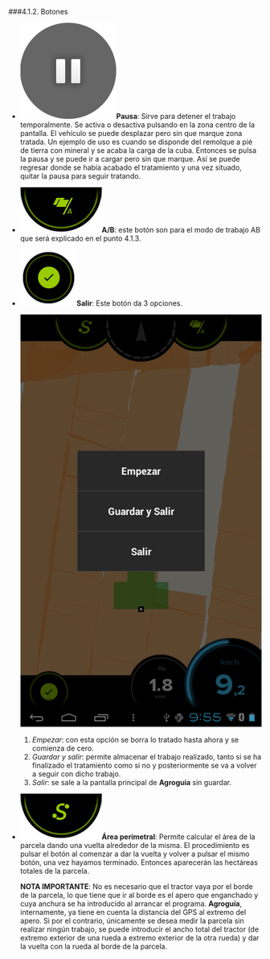 ###4.1.2. Botones

* ![Pausa](../images/buttons/pause.png "Pausa")**Pausa**: Sirve para detener el trabajo temporalmente. Se activa o desactiva pulsando en la zona centro de la pantalla. El vehículo se puede desplazar pero sin que marque zona tratada. Un ejemplo de uso es cuando se disponde del remolque a pié de tierra con mineral y se acaba la carga de la cuba. Entonces se pulsa la pausa y se puede ir a cargar pero sin que marque. Así se puede regresar donde se había acabado el tratamiento y una vez situado, quitar la pausa para seguir tratando.
* ![A/B](../images/buttons/ab.png "A/B")**A/B**: este botón son para el modo de trabajo AB que será explicado en el punto 4.1.3.

* ![Salir](../images/buttons/exit.png "Exit")**Salir**: Este botón da 3 opciones. 

	![Salir](../images/working13_options.png "Salir")

	1. *Empezar*: con esta opción se borra lo tratado hasta ahora y se comienza de cero.
	2. *Guardar y salir*: permite almacenar el trabajo realizado, tanto si se ha finalizado el tratamiento como si no y posteriormente se va a volver a seguir con dicho trabajo.
	3. *Salir*: se sale a la pantalla principal de **Agroguia** sin guardar.

* ![Superficie](../images/buttons/surface.png "Superficie")**Área perimetral**: Permite calcular el área de la parcela dando una vuelta alrededor de la misma. El procedimiento es pulsar el botón al comenzar a dar la vuelta y volver a pulsar el mismo botón, una vez hayamos terminado. Entonces aparecerán las hectáreas totales de la parcela.

  **NOTA IMPORTANTE**: No es necesario que el tractor vaya por el borde de la parcela, lo que tiene que ir al borde es el apero que enganchado y cuya anchura se ha introducido al arrancar el programa. **Agroguía**, internamente, ya tiene en cuenta la distancia del GPS al extremo del apero. Si por el contrario, únicamente se desea medir la parcela sin realizar ningún trabajo, se puede introducir el ancho total del tractor (de extremo exterior de una rueda a extremo exterior de la otra rueda) y dar la vuelta con la rueda al borde de la parcela.

